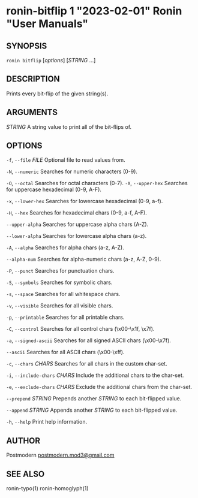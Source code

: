 # ronin-bitflip 1 "2023-02-01" Ronin "User Manuals"

## SYNOPSIS

`ronin bitflip` [*options*] [*STRING* ...]

## DESCRIPTION

Prints every bit-flip of the given string(s).

## ARGUMENTS

*STRING*
  A string value to print all of the bit-flips of.

## OPTIONS

`-f`, `--file` *FILE*
  Optional file to read values from.

`-N`, `--numeric`
  Searches for numeric characters (0-9).

`-O`, `--octal`
  Searches for octal characters (0-7).
`-X`, `--upper-hex`
  Searches for uppercase hexadecimal (0-9, A-F).

`-x`, `--lower-hex`
  Searches for lowercase hexadecimal (0-9, a-f).

`-H`, `--hex`
  Searches for hexadecimal chars (0-9, a-f, A-F).

`--upper-alpha`
  Searches for uppercase alpha chars (A-Z).

`--lower-alpha`
  Searches for lowercase alpha chars (a-z).

`-A`, `--alpha`
  Searches for alpha chars (a-z, A-Z).

`--alpha-num`
  Searches for alpha-numeric chars (a-z, A-Z, 0-9).

`-P`, `--punct`
  Searches for punctuation chars.

`-S`, `--symbols`
  Searches for symbolic chars.

`-s`, `--space`
  Searches for all whitespace chars.

`-v`, `--visible`
  Searches for all visible chars.

`-p`, `--printable`
  Searches for all printable chars.

`-C`, `--control`
  Searches for all control chars (\x00-\x1f, \x7f).

`-a`, `--signed-ascii`
  Searches for all signed ASCII chars (\x00-\x7f).

`--ascii`
  Searches for all ASCII chars (\x00-\xff).

`-c`, `--chars` *CHARS*
  Searches for all chars in the custom char-set.

`-i`, `--include-chars` *CHARS*
  Include the additional chars to the char-set.

`-e`, `--exclude-chars` *CHARS*
  Exclude the additional chars from the char-set.

`--prepend` *STRING*
  Prepends another *STRING* to each bit-flipped value.

`--append` *STRING*
  Appends another *STRING* to each bit-flipped value.

`-h`, `--help`
  Print help information.

## AUTHOR

Postmodern <postmodern.mod3@gmail.com>

## SEE ALSO

ronin-typo(1) ronin-homoglyph(1)

